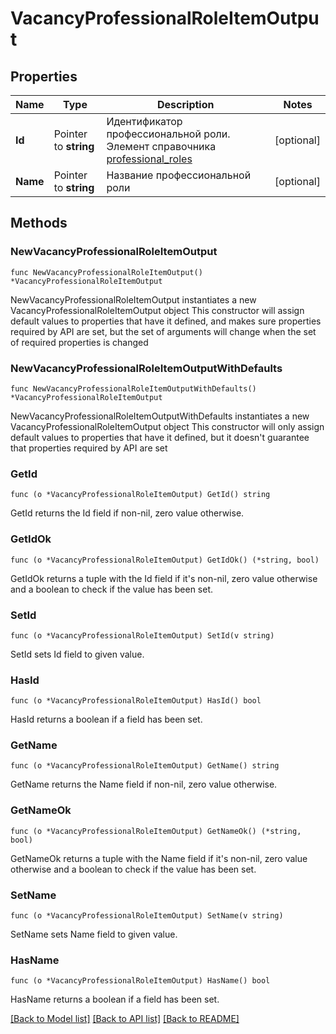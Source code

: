 # VacancyProfessionalRoleItemOutput

## Properties

Name | Type | Description | Notes
------------ | ------------- | ------------- | -------------
**Id** | Pointer to **string** | Идентификатор профессиональной роли. Элемент справочника [professional_roles](#tag/Obshie-spravochniki/operation/get-professional-roles-dictionary) | [optional] 
**Name** | Pointer to **string** | Название профессиональной роли | [optional] 

## Methods

### NewVacancyProfessionalRoleItemOutput

`func NewVacancyProfessionalRoleItemOutput() *VacancyProfessionalRoleItemOutput`

NewVacancyProfessionalRoleItemOutput instantiates a new VacancyProfessionalRoleItemOutput object
This constructor will assign default values to properties that have it defined,
and makes sure properties required by API are set, but the set of arguments
will change when the set of required properties is changed

### NewVacancyProfessionalRoleItemOutputWithDefaults

`func NewVacancyProfessionalRoleItemOutputWithDefaults() *VacancyProfessionalRoleItemOutput`

NewVacancyProfessionalRoleItemOutputWithDefaults instantiates a new VacancyProfessionalRoleItemOutput object
This constructor will only assign default values to properties that have it defined,
but it doesn't guarantee that properties required by API are set

### GetId

`func (o *VacancyProfessionalRoleItemOutput) GetId() string`

GetId returns the Id field if non-nil, zero value otherwise.

### GetIdOk

`func (o *VacancyProfessionalRoleItemOutput) GetIdOk() (*string, bool)`

GetIdOk returns a tuple with the Id field if it's non-nil, zero value otherwise
and a boolean to check if the value has been set.

### SetId

`func (o *VacancyProfessionalRoleItemOutput) SetId(v string)`

SetId sets Id field to given value.

### HasId

`func (o *VacancyProfessionalRoleItemOutput) HasId() bool`

HasId returns a boolean if a field has been set.

### GetName

`func (o *VacancyProfessionalRoleItemOutput) GetName() string`

GetName returns the Name field if non-nil, zero value otherwise.

### GetNameOk

`func (o *VacancyProfessionalRoleItemOutput) GetNameOk() (*string, bool)`

GetNameOk returns a tuple with the Name field if it's non-nil, zero value otherwise
and a boolean to check if the value has been set.

### SetName

`func (o *VacancyProfessionalRoleItemOutput) SetName(v string)`

SetName sets Name field to given value.

### HasName

`func (o *VacancyProfessionalRoleItemOutput) HasName() bool`

HasName returns a boolean if a field has been set.


[[Back to Model list]](../README.md#documentation-for-models) [[Back to API list]](../README.md#documentation-for-api-endpoints) [[Back to README]](../README.md)


